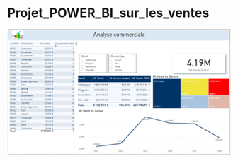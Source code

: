 # Projet_POWER_BI_sur_les_ventes
![image ici](https://github.com/Lirette/Projet_POWER_BI_sur_les_ventes/blob/main/Analyse_Commerciale.png "mon image")
